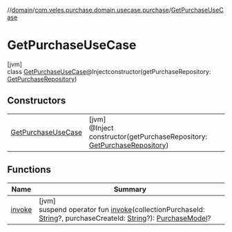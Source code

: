 //[domain](../../../index.md)/[com.veles.purchase.domain.usecase.purchase](../index.md)/[GetPurchaseUseCase](index.md)

# GetPurchaseUseCase

[jvm]\
class [GetPurchaseUseCase](index.md)@Injectconstructor(getPurchaseRepository: [GetPurchaseRepository](../../com.veles.purchase.domain.repository.purchase/-get-purchase-repository/index.md))

## Constructors

| | |
|---|---|
| [GetPurchaseUseCase](-get-purchase-use-case.md) | [jvm]<br>@Inject<br>constructor(getPurchaseRepository: [GetPurchaseRepository](../../com.veles.purchase.domain.repository.purchase/-get-purchase-repository/index.md)) |

## Functions

| Name | Summary |
|---|---|
| [invoke](invoke.md) | [jvm]<br>suspend operator fun [invoke](invoke.md)(collectionPurchaseId: [String](https://kotlinlang.org/api/latest/jvm/stdlib/kotlin/-string/index.html)?, purchaseCreateId: [String](https://kotlinlang.org/api/latest/jvm/stdlib/kotlin/-string/index.html)?): [PurchaseModel](../../com.veles.purchase.domain.model.purchase/-purchase-model/index.md)? |
